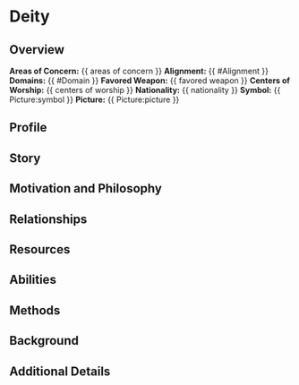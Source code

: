 # Deity

## Overview
**Areas of Concern:** {{ areas of concern }}
**Alignment:** {{ #Alignment }}
**Domains:** {{ #Domain }}
**Favored Weapon:** {{ favored weapon }}
**Centers of Worship:** {{ centers of worship }}
**Nationality:** {{ nationality }}
**Symbol:** {{ Picture:symbol }}
**Picture:** {{ Picture:picture }}


## Profile


## Story


## Motivation and Philosophy


## Relationships


## Resources


## Abilities


## Methods


## Background


## Additional Details

